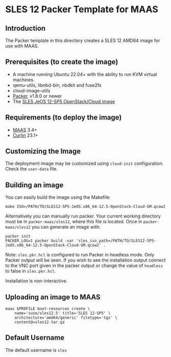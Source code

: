 # SLES 12 Packer Template for MAAS

## Introduction

The Packer template in this directory creates a SLES 12 AMD64 image for use with MAAS.

## Prerequisites (to create the image)

* A machine running Ubuntu 22.04+ with the ability to run KVM virtual machines.
* qemu-utils, libnbd-bin, nbdkit and fuse2fs
* cloud-image-utils
* [Packer](https://www.packer.io/intro/getting-started/install.html), v1.8.0 or newer
* The [SLES JeOS 12-SP5 OpenStack/Cloud image](https://www.suse.com/download/sles/)

## Requirements (to deploy the image)

* [MAAS](https://maas.io) 3.4+
* [Curtin](https://launchpad.net/curtin) 23.1+

## Customizing the Image

The deployment image may be customized using `cloud-init` configuration. Check the `user-data` file.

## Building an image

You can easily build the image using the Makefile:

```shell
make ISO=/PATH/TO/SLES12-SP5-JeOS.x86_64-12.5-OpenStack-Cloud-GM.qcow2
```

Alternatively you can manually run packer. Your current working directory must be in `packer-maas/sles12`, where this file is located. Once in `packer-maas/sles12` you can generate an image with:

```shell
packer init
PACKER_LOG=1 packer build -var 'sles_iso_path=/PATH/TO/SLES12-SP5-JeOS.x86_64-12.5-OpenStack-Cloud-GM.qcow2' .
```

Note: `sles.pkr.hcl` is configured to run Packer in headless mode. Only Packer output will be seen. If you wish to see the installation output connect to the VNC port given in the packer output or change the value of `headless` to false in `sles.pkr.hcl`.

Installation is non-interactive.

## Uploading an image to MAAS

```shell
maas $PROFILE boot-resources create \
    name='suse/sles12.5' title='SLES 12-SP5' \
    architecture='amd64/generic' filetype='tgz' \
    content@=sles12.tar.gz
```

## Default Username

The default username is ```sles```
